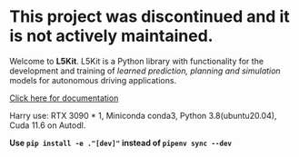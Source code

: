 # This project was discontinued and it is not actively maintained.

Welcome to **L5Kit**. L5Kit is a Python library with functionality for the development and training of *learned prediction, planning and simulation* models for autonomous driving applications.

[Click here for documentation](https://woven-planet.github.io/l5kit)

Harry use: RTX 3090 \* 1, Miniconda  conda3, Python  3.8(ubuntu20.04), Cuda  11.6 on Autodl.

**Use `pip install -e ."[dev]"` instead of `pipenv sync --dev`**

